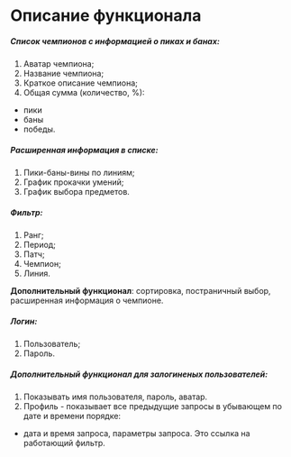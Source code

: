 # Описание функционала
##### Список чемпионов с информацией о пиках и банах:
1. Аватар чемпиона;
2. Название чемпиона;
3. Краткое описание чемпиона;
4. Общая сумма (количество, %):
- пики
- баны
- победы.

##### Расширенная информация в списке:
1. Пики-баны-вины по линиям;
2. График прокачки умений;
3. График выбора предметов.

##### Фильтр:
1. Ранг;
2. Период;
3. Патч;
4. Чемпион;
5. Линия.

**Дополнительный функционал**: сортировка, постраничный выбор, расширенная информация о чемпионе.

##### Логин:
1. Пользователь;
2. Пароль.

##### Дополнительный функционал для залогиненых пользователей:
1. Показывать имя пользователя, пароль, аватар.
2. Профиль - показывает все предыдущие запросы в убывающем по дате и времени порядке:
- дата и время запроса, параметры запроса. Это ссылка на работающий фильтр.
